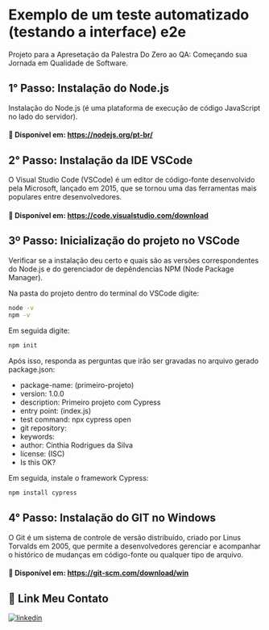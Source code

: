 
# Exemplo de um teste automatizado (testando a interface) e2e

Projeto para a Apresetação da Palestra Do Zero ao QA: Começando sua Jornada em Qualidade de Software.


## 1° Passo: Instalação do Node.js 
Instalação do Node.js (é uma plataforma de execução de código JavaScript no lado do servidor).


#### 🔗 Disponível em: https://nodejs.org/pt-br/

## 2° Passo: Instalação da IDE VSCode
O Visual Studio Code (VSCode) é um editor de código-fonte desenvolvido pela Microsoft, lançado em 2015, que se tornou uma das ferramentas mais populares entre desenvolvedores. 

#### 🔗 Disponível em: https://code.visualstudio.com/download



## 3º Passo: Inicialização do projeto no VSCode

Verificar se a instalação deu certo e quais são as versões correspondentes do Node.js e do gerenciador de depêndencias NPM (Node Package Manager).

Na pasta do projeto dentro do terminal do VSCode digite:
```bash
node -v
npm -v
```
Em seguida digite:

```bash
npm init
```
Após isso, responda as perguntas que irão ser gravadas no arquivo gerado package.json:
- package-name: (primeiro-projeto)<enter>
- version: 1.0.0 <enter>
- description: Primeiro projeto com Cypress
- entry point: (index.js) <enter>
- test command: npx cypress open <enter>
- git repository: <enter>
- keywords: <enter>
- author: Cinthia Rodrigues da Silva <enter>
- license: (ISC) <enter>
- Is this OK? <enter>


Em seguida, instale o framework Cypress:

```bash
npm install cypress
```



## 4° Passo: Instalação do GIT no Windows
O Git é um sistema de controle de versão distribuído, criado por Linus Torvalds em 2005, que permite a desenvolvedores gerenciar e acompanhar o histórico de mudanças em código-fonte ou qualquer tipo de arquivo.

#### 🔗 Disponível em: https://git-scm.com/download/win 

## 🔗 Link Meu Contato

[![linkedin](https://img.shields.io/badge/linkedin-0A66C2?style=for-the-badge&logo=linkedin&logoColor=white)](https://www.linkedin.com/in/cinthia-rodrigues-da-silva-68ba76105?lipi=urn%3Ali%3Apage%3Ad_flagship3_profile_view_base_contact_details%3BhRiTFvW7RYuOviOaWfiLEA%3D%3D)

